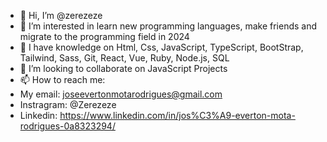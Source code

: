 - 👋 Hi, I’m @zerezeze
- 👀 I’m interested in learn new programming languages, make friends and migrate to the programming field in 2024 
- 🌱 I have knowledge on Html, Css, JavaScript, TypeScript, BootStrap, Tailwind, Sass, Git, React, Vue, Ruby, Node.js, SQL
- 💞️ I’m looking to collaborate on JavaScript Projects
- 📫 How to reach me:
- My email: joseevertonmotarodrigues@gmail.com
- Instragram: @Zerezeze
- Linkedin: https://www.linkedin.com/in/jos%C3%A9-everton-mota-rodrigues-0a8323294/

<!---
zerezeze/zerezeze is a ✨ special ✨ repository because its `README.md` (this file) appears on your GitHub profile.
You can click the Preview link to take a look at your changes.
--->
